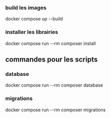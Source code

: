 ### build les images
docker compose up --build
### installer les librairies
docker compose run --rm composer install
## commandes pour les scripts
### database
docker compose run --rm composer database
### migrations
docker compose run --rm composer migrations
